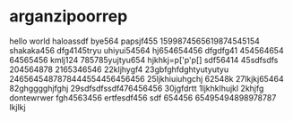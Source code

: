# arganzipoorrep
hello world
haloassdf
bye564
papsjf455
1599874565619874545154
shakaka456
dfg4145tryu
uhiyui54564
hj654654456
dfgdfg41
454564654
64565456
kmlj124
785785yujtyu654
hjkhkj=p['p'p[]
sdf56414
45sdfsdfs
204564878
2165346546
22kljhygf4
23gbfghfdghtyutyutyu
2465645487878444554456456456
25ljkhiuiuhgchj
62548k
27lkjkj65464
82ghgggghjfghj
29sdfsdfssdf476456456
30jgfdrtt
1ljkhklhujkl
2khjfg
dontewrwer
fgh4563456
ertfesdf456
sdf
654456
65495494898978787
lkjlkj
